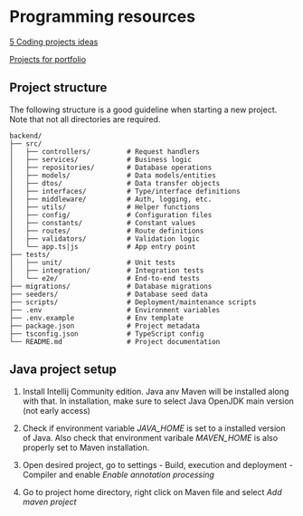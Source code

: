 # Programming resources

[5 Coding projects ideas](https://www.youtube.com/watch?v=n2B-FClr5rA)

[Projects for portfolio](https://www.youtube.com/watch?v=sGw7v-wAQ2s)


## Project structure

The following structure is a good guideline when starting a new project. Note that not all directories are required.

```
backend/
├── src/
│   ├── controllers/         # Request handlers
│   ├── services/            # Business logic
│   ├── repositories/        # Database operations
│   ├── models/              # Data models/entities
│   ├── dtos/                # Data transfer objects
│   ├── interfaces/          # Type/interface definitions
│   ├── middleware/          # Auth, logging, etc.
│   ├── utils/               # Helper functions
│   ├── config/              # Configuration files
│   ├── constants/           # Constant values
│   ├── routes/              # Route definitions
│   ├── validators/          # Validation logic
│   └── app.ts|js            # App entry point
├── tests/
│   ├── unit/                # Unit tests
│   ├── integration/         # Integration tests
│   └── e2e/                 # End-to-end tests
├── migrations/              # Database migrations
├── seeders/                 # Database seed data
├── scripts/                 # Deployment/maintenance scripts
├── .env                     # Environment variables
├── .env.example             # Env template
├── package.json             # Project metadata
├── tsconfig.json            # TypeScript config
└── README.md                # Project documentation
```

## Java project setup

1. Install Intellij Community edition. Java anv Maven will be installed along with that. In installation, make sure to select Java OpenJDK main version (not early access)

2. Check if environment variable *JAVA_HOME* is set to a installed version of Java. Also check that environment varibale *MAVEN_HOME* is also properly set to Maven installation.

3. Open desired project, go to settings - Build, execution and deployment - Compiler and enable *Enable annotation processing*

4. Go to project home directory, right click on Maven file and select *Add maven project*